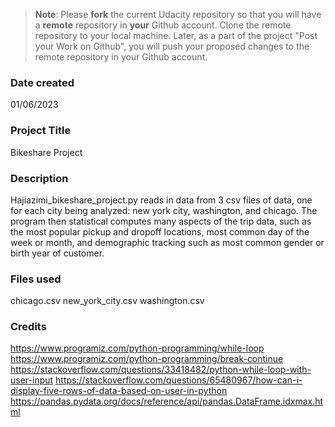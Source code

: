 >**Note**: Please **fork** the current Udacity repository so that you will have a **remote** repository in **your** Github account. Clone the remote repository to your local machine. Later, as a part of the project "Post your Work on Github", you will push your proposed changes to the remote repository in your Github account.

### Date created
01/06/2023

### Project Title
Bikeshare Project

### Description
Hajiazimi_bikeshare_project.py reads in data from 3 csv files of data, one for each city being analyzed: new york city, washington, and chicago. The program then statistical computes many aspects of the trip data, such as the most popular pickup and dropoff locations, most common day of the week or month, and demographic tracking such as most common gender or birth year of customer.

### Files used
chicago.csv
new_york_city.csv
washington.csv

### Credits
https://www.programiz.com/python-programming/while-loop
https://www.programiz.com/python-programming/break-continue
https://stackoverflow.com/questions/33418482/python-while-loop-with-user-input
https://stackoverflow.com/questions/65480967/how-can-i-display-five-rows-of-data-based-on-user-in-python
https://pandas.pydata.org/docs/reference/api/pandas.DataFrame.idxmax.html


